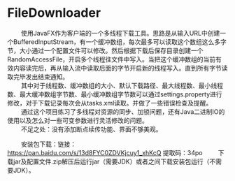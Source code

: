 # FileDownloader
 &nbsp;&nbsp;&nbsp;&nbsp;&nbsp;&nbsp;&nbsp;&nbsp;使用JavaFX作为客户端的一个多线程下载工具。思路是从输入URL中创建一个BufferedInputStream，有一个缓冲数组，每次最多可以读取这个数组这么多字节，大小通过一个配置文件可以修改。然后根据下载后保存目录创建一个RandomAccessFile，开启多个线程往文件中写入。当把这个缓冲数组的当前有效内容读完后，再从输入流中读取后面的字节开启新的线程写入。直到所有字节读取完毕发出结束通知。<br/>
 &nbsp;&nbsp;&nbsp;&nbsp;&nbsp;&nbsp;&nbsp;&nbsp;其中对于线程数、缓冲数组的大小、默认下载路径、最大线程数、最小线程数、最大缓冲数组字节数、最小缓冲数组字节数可以通过settings.property进行修改，对于下载记录每次会从tasks.xml读取。并做了一些错误检查及提醒。<br/>
 &nbsp;&nbsp;&nbsp;&nbsp;&nbsp;&nbsp;&nbsp;&nbsp;通过这个项目练习了多线程对资源的同步、加锁问题，还有Java二进制IO的使用以及怎么对一些可变参数进行灵活修改的问题。<br/>
&nbsp;&nbsp;&nbsp;&nbsp;&nbsp;&nbsp;&nbsp;&nbsp;不足之处：没有添加断点续传功能、界面不够美观。

&nbsp;&nbsp;&nbsp;&nbsp;&nbsp;&nbsp;&nbsp;&nbsp;安装包下载：链接：https://pan.baidu.com/s/13d8FYC0ZDVKjcuy1_xhKcQ 提取码：34po 
&nbsp;&nbsp;&nbsp;&nbsp;&nbsp;&nbsp;&nbsp;&nbsp;下载jar及配置文件.zip解压后运行jar（需要JDK）或者之间下载安装包运行（不需要JDK）。
